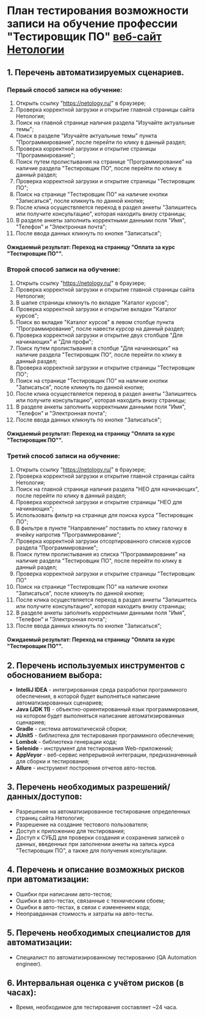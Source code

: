 # План тестирования возможности записи на обучение профессии "Тестировщик ПО" [веб-сайт Нетологии](https://netology.ru/)

## 1. Перечень автоматизируемых сценариев.
### Первый способ записи на обучение:
  1. Открыть ссылку "https://netology.ru/" в браузере;
  2. Проверка корректной загрузки и открытие главной страницы сайта Нетология;
  3. Поиск на главной странице наличия раздела "Изучайте актуальные темы";
  4. Поиск в разделе "Изучайте актуальные темы" пункта "Программирование", после перейти по клику в данный раздел;
  5. Проверка корректной загрузки и открытие страницы "Программирование";
  6. Поиск путем пролистывания на странице "Программирование" на наличие раздела "Тестировщик ПО", после перейти по клику в данный раздел;
  7. Проверка корректной загрузки и открытие страницы "Тестировщик ПО";
  8. Поиск на странице "Тестировщик ПО" на наличие кнопки "Записаться", после кликнуть по данной кнопке;
  9. После клика осуществляется переход в раздел анкеты "Запишитесь или получите консультацию", которая находить внизу страницы; 
  10. В разделе анкеты заполнить корректными данными поля "Имя", "Телефон" и "Электронная почта";
  11. После ввода данных кликнуть по кнопке "Записаться";
  #### **Ожидаемый результат: Переход на страницу "Оплата за курс "Тестировщик ПО"".**

### Второй способ записи на обучение:
  1. Открыть ссылку "https://netology.ru/" в браузере;
  2. Проверка корректной загрузки и открытие главной страницы сайта Нетология;
  3. В шапке страницы кликнуть по вкладке "Каталог курсов"; 
  4. Проверка корректной загрузки и открытие вкладки "Каталог курсов";
  5. Поиск во вкладке "Каталог курсов" в левом столбце пункта "Программирование", после навести курсор на данный раздел;
  6. Проверка корректной загрузки и открытие двух столбцов "Для начинающих" и "Для профи";
  7. Поиск путем пролистывания в столбце "Для начинающих" на наличие раздела "Тестировщик ПО", после перейти по клику в данный раздел;
  8. Проверка корректной загрузки и открытие страницы "Тестировщик ПО";
  9. Поиск на странице "Тестировщик ПО" на наличие кнопки "Записаться", после кликнуть по данной кнопке;
  10. После клика осуществляется переход в раздел анкеты "Запишитесь или получите консультацию", которая находить внизу страницы;
  11. В разделе анкеты заполнить корректными данными поля "Имя", "Телефон" и "Электронная почта";
  12. После ввода данных кликнуть по кнопке "Записаться";
  #### **Ожидаемый результат: Переход на страницу "Оплата за курс "Тестировщик ПО"".**

### Третий способ записи на обучение:
  1. Открыть ссылку "https://netology.ru/" в браузере;
  2. Проверка корректной загрузки и открытие главной страницы сайта Нетология;
  3. Поиск на главной странице наличия раздела "НЕО для начинающих", после перейти по клику в данный раздел; 
  4. Проверка корректной загрузки и открытие страницы "НЕО для начинающих";
  5. Использовать фильтр на странице для поиска курса "Тестировщик ПО"; 
  6. В фильтре в пункте "Направление" поставить по клику галочку в ячейку напротив "Программирование"; 
  7. Проверка корректной загрузки отсортированного списков курсов раздела "Программирование";
  8. Поиск путем пролистывания из списка "Программирование" на наличие раздела "Тестировщик ПО", после перейти по клику в данный раздел;
  7. Проверка корректной загрузки и открытие страницы "Тестировщик ПО"
  8. Поиск на странице "Тестировщик ПО" на наличие кнопки "Записаться", после кликнуть по данной кнопке;
  9. После клика осуществляется переход в раздел анкеты "Запишитесь или получите консультацию", которая находить внизу страницы;
  9. В разделе анкеты заполнить корректными данными поля "Имя", "Телефон" и "Электронная почта";
  10. После ввода данных кликнуть по кнопке "Записаться";
  #### **Ожидаемый результат: Переход на страницу "Оплата за курс "Тестировщик ПО"".**

## 2. Перечень используемых инструментов с обоснованием выбора:
* **IntelliJ IDEA** - интегрированная среда разработки программного обеспечения, в которой будет выполняться написание автоматизированных сценариев;
* **Java (JDK 11)** - объектно-ориентированный язык программирования, на котором будет выполняться написание автоматизированных сценариев;
* **Gradle** - система автоматической сборки;
* **JUnit5** - библиотека для тестирования программного обеспечения;
* **Lombok** - библиотека генерации кода;
* **Selenide** - инструмент для тестирования Web-приложений;
* **AppVeyor** - веб-сервис непрерывной интеграции, предназначенный для сборки и тестирования;
* **Allure** - инструмент построения отчетов авто-тестов.

## 3. Перечень необходимых разрешений/данных/доступов:
* Разрешение на автоматизированное тестирование определенных страниц сайта Нетология;
* Разрешение на создание тестового пользователя;
* Доступ к приложению для тестирования;
* Доступ к СУБД для проверки создания и сохранения записей о данных, введенных при заполнении анкеты на запись курса "Тестировщик ПО",
  а также для получения консультации.

## 4. Перечень и описание возможных рисков при автоматизации:
* Ошибки при написании авто-тестов;
* Ошибки в авто-тестах, связанные с техническим сбоем;
* Ошибки в авто-тестах, в связи с изменением кода;
* Неоправданная стоимость и затраты на авто-тесты.

## 5. Перечень необходимых специалистов для автоматизации:
* Специалист по автоматизированному тестированию (QA Automation engineer).

## 6. Интервальная оценка с учётом рисков (в часах):
* Время, необходимое для тестирования составляет ~24 часа. 